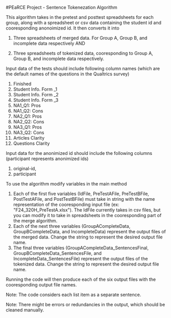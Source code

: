 #PEaRCE Project - Sentence Tokenezation Algorithm

This algorithm takes in the pretest and posttest spreadsheets for each group, along with a spreadsheet or csv data containing the student id and cooresponding anonoimized id. It then converts it into

1. Three spreadsheets of merged data. For Group A, Group B, and incomplete data respectively AND

2. Three spreadsheets of tokenized data, cooresponding to Group A, Group B, and incomplete data respectively.

Input data of the tests should include following column names (which are the default names of the questions in the Qualtrics survey)

1. Finished
2. Student Info. Form _1
3. Student Info. Form _2
4. Student Info. Form _3
5. NA1_Q1: Pros
6. NA1_Q2: Cons
7. NA2_Q1: Pros
8. NA2_Q2: Cons
9. NA3_Q1: Pros
10. NA3_Q2: Cons
11. Articles Clarity
12. Questions Clarity

Input data for the anonimized id should include the following columns (participant represents anonimized ids)
1. original-id,
2. participant

To use the algorithm modify variables in the main method
1. Each of the first five variables (IdFile, PreTestAFile, PreTestBFile, PostTestAFile, and PostTestBFile) must take in string with the name representation of the cooresponding input file (ex: "F24_320H_PreTestA.xlsx"). The IdFile currently takes in csv files, but you can modify it to take in spreadsheets in the cooresponding part of the merge algorithm.
2. Each of the next three variables (GroupACompleteData, GroupBCompleteData, and IncompleteData) represent the output files of the merged data. Change the string to represent the desired output file name.
3. The final three variables (GroupACompleteData_SentencesFinal, GroupBCompleteData_SentencesFile, and IncompleteData_SentencesFile) represent the output files of the tokenized data. Change the string to represent the desired output file name.

Running the code will then produce each of the six output files with the cooresponding output file names. 

Note: The code considers each list item as a separate sentence.

Note: There might be errors or redundancies in the output, which should be cleaned manually.
